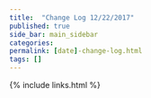 ```yaml
---
title:  "Change Log 12/22/2017"
published: true
side_bar: main_sidebar
categories:
permalink: [date]-change-log.html
tags: []
---
```



{% include links.html %}
